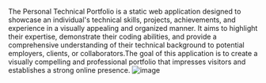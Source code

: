 The Personal Technical Portfolio is a static web application designed to showcase an individual's technical skills, projects, achievements, and experience in a visually appealing and organized manner. It aims to highlight their expertise, demonstrate their coding abilities, and provide a comprehensive understanding of their technical background to potential employers, clients, or collaborators.The goal of this application is to create a visually compelling and professional portfolio that impresses visitors and establishes a strong online presence.
![image](https://github.com/sssmaran/Portfolio_template/assets/85461989/c3a934d4-850a-406a-91f8-740d0d690200)

